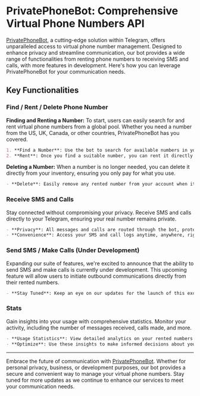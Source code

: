# PrivatePhoneBot: Comprehensive Virtual Phone Numbers API

[PrivatePhoneBot](https://t.me/PrivatePhoneBot), a cutting-edge solution within Telegram, offers unparalleled access to virtual phone number management. Designed to enhance privacy and streamline communication, our bot provides a wide range of functionalities from renting phone numbers to receiving SMS and calls, with more features in development. Here's how you can leverage PrivatePhoneBot for your communication needs.

## Key Functionalities

### Find / Rent / Delete Phone Number

**Finding and Renting a Number:**
To start, users can easily search for and rent virtual phone numbers from a global pool. Whether you need a number from the US, UK, Canada, or other countries, PrivatePhoneBot has you covered.

```markdown
1. **Find a Number**: Use the bot to search for available numbers in your desired country.
2. **Rent**: Once you find a suitable number, you can rent it directly through the bot.
```

**Deleting a Number:**
When a number is no longer needed, you can delete it directly from your inventory, ensuring you only pay for what you use.

```markdown
- **Delete**: Easily remove any rented number from your account when it's no longer necessary.
```

### Receive SMS and Calls

Stay connected without compromising your privacy. Receive SMS and calls directly to your Telegram, ensuring your real number remains private.

```markdown
- **Privacy**: All messages and calls are routed through the bot, protecting your actual phone number.
- **Convenience**: Access your SMS and call logs anytime, anywhere, right from Telegram.
```

### Send SMS / Make Calls (Under Development)

Expanding our suite of features, we're excited to announce that the ability to send SMS and make calls is currently under development. This upcoming feature will allow users to initiate outbound communications directly from their rented numbers.

```markdown
- **Stay Tuned**: Keep an eye on our updates for the launch of this exciting feature.
```

### Stats

Gain insights into your usage with comprehensive statistics. Monitor your activity, including the number of messages received, calls made, and more.

```markdown
- **Usage Statistics**: View detailed analytics on your rented numbers' performance and activity.
- **Optimize**: Use these insights to make informed decisions about your communication strategies.
```

---

Embrace the future of communication with [PrivatePhoneBot](https://t.me/PrivatePhoneBot). Whether for personal privacy, business, or development purposes, our bot provides a secure and convenient way to manage your virtual phone numbers. Stay tuned for more updates as we continue to enhance our services to meet your communication needs.
